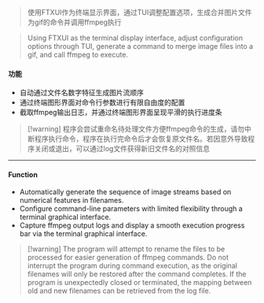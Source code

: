 > 使用FTXUI作为终端显示界面，通过TUI调整配置选项，生成合并图片文件为gif的命令并调用ffmpeg执行

> Using FTXUI as the terminal display interface, adjust configuration options through TUI, generate a command to merge image files into a gif, and call ffmpeg to execute.

#### 功能
- 自动通过文件名数字特征生成图片流顺序
- 通过终端图形界面对命令行参数进行有限自由度的配置
- 截取ffmpeg输出日志，并通过终端图形界面呈现平滑的执行进度条

> [!warning] 程序会尝试重命名待处理文件方便ffmpeg命令的生成，请勿中断程序执行命令，程序在执行完命令后才会恢复原文件名。若因意外导致程序关闭或退出，可以通过log文件获得新旧文件名的对照信息

---

#### Function
- Automatically generate the sequence of image streams based on numerical features in filenames.  
- Configure command-line parameters with limited flexibility through a terminal graphical interface.  
- Capture ffmpeg output logs and display a smooth execution progress bar via the terminal graphical interface.  

> [!warning] The program will attempt to rename the files to be processed for easier generation of ffmpeg commands. Do not interrupt the program during command execution, as the original filenames will only be restored after the command completes. If the program is unexpectedly closed or terminated, the mapping between old and new filenames can be retrieved from the log file.
